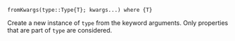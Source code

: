 ```
fromKwargs(type::Type{T}; kwargs...) where {T}
```

Create a new instance of `type` from the keyword arguments. Only properties that are part of `type` are considered.

